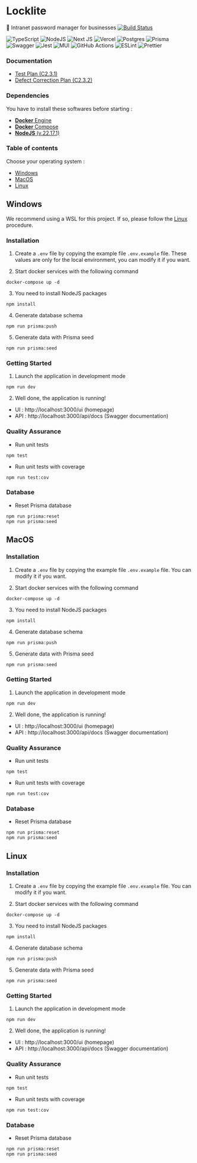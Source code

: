 [//]: # (<img src="LOGO_PATH" alt="LOGO_NAME" style="width: 500px;">)

# Locklite

🔐 Intranet password manager for
businesses [![Build Status](https://github.com/vbetsch/lockLite/actions/workflows/ci.yml/badge.svg)](https://github.com/vbetsch/lockLite/actions)

![TypeScript](https://img.shields.io/badge/typescript-%23007ACC.svg?style=for-the-badge&logo=typescript&logoColor=white)
![NodeJS](https://img.shields.io/badge/node.js-6DA55F?style=for-the-badge&logo=node.js&logoColor=white)
![Next JS](https://img.shields.io/badge/Next-black?style=for-the-badge&logo=next.js&logoColor=white)
![Vercel](https://img.shields.io/badge/vercel-%23000000.svg?style=for-the-badge&logo=vercel&logoColor=white)
![Postgres](https://img.shields.io/badge/postgres-%23316192.svg?style=for-the-badge&logo=postgresql&logoColor=white)
![Prisma](https://img.shields.io/badge/Prisma-3982CE?style=for-the-badge&logo=Prisma&logoColor=white)
![Swagger](https://img.shields.io/badge/-Swagger-%23Clojure?style=for-the-badge&logo=swagger&logoColor=white)
![Jest](https://img.shields.io/badge/-jest-%23C21325?style=for-the-badge&logo=jest&logoColor=white)
![MUI](https://img.shields.io/badge/MUI-%230081CB.svg?style=for-the-badge&logo=mui&logoColor=white)
![GitHub Actions](https://img.shields.io/badge/github%20actions-%232671E5.svg?style=for-the-badge&logo=githubactions&logoColor=white)
![ESLint](https://img.shields.io/badge/ESLint-4B3263?style=for-the-badge&logo=eslint&logoColor=white)
![Prettier](https://img.shields.io/badge/prettier-%23F7B93E.svg?style=for-the-badge&logo=prettier&logoColor=black)

### Documentation

- [Test Plan (C2.3.1)](docs/RECETTES.md)
- [Defect Correction Plan (C2.3.2)](docs/BOGUES.md)

### Dependencies

You have to install these softwares before starting :

- [**Docker** Engine](https://docs.docker.com/engine/install/)
- [**Docker** Compose](https://docs.docker.com/compose/install/)
- [**NodeJS** (v.22.17.1)](https://nodejs.org/en/blog/release/v22.17.1)

### Table of contents

Choose your operating system :

- [Windows](#windows)
- [MacOS](#macos)
- [Linux](#linux)

<h2 id="windows">Windows</h2>

We recommend using a WSL for this project. If so, please follow the [Linux](#linux) procedure.

### Installation

1. Create a `.env` file by copying the example file `.env.example` file. These values are only for the local
   environment, you can modify it if you want.

2. Start docker services with the following command

```shell
docker-compose up -d
```

3. You need to install NodeJS packages

```shell
npm install
```

4. Generate database schema

```shell
npm run prisma:push
```

5. Generate data with Prisma seed

```shell
npm run prisma:seed
```

### Getting Started

1. Launch the application in development mode

```shell
npm run dev
```

2. Well done, the application is running!

- UI : http://localhost:3000/ui (homepage)
- API : http://localhost:3000/api/docs (Swagger documentation)

### Quality Assurance

- Run unit tests

```shell
npm test
```

- Run unit tests with coverage

```shell
npm run test:cov
```

### Database

- Reset Prisma database

```shell
npm run prisma:reset
npm run prisma:seed
```

<h2 id="macos">MacOS</h2>

### Installation

1. Create a `.env` file by copying the example file `.env.example` file. You can modify it if you want.

2. Start docker services with the following command

```shell
docker-compose up -d
```

3. You need to install NodeJS packages

```shell
npm install
```

4. Generate database schema

```shell
npm run prisma:push
```

5. Generate data with Prisma seed

```shell
npm run prisma:seed
```

### Getting Started

1. Launch the application in development mode

```shell
npm run dev
```

2. Well done, the application is running!

- UI : http://localhost:3000/ui (homepage)
- API : http://localhost:3000/api/docs (Swagger documentation)

### Quality Assurance

- Run unit tests

```shell
npm test
```

- Run unit tests with coverage

```shell
npm run test:cov
```

### Database

- Reset Prisma database

```shell
npm run prisma:reset
npm run prisma:seed
```

<h2 id="linux">Linux</h2>

### Installation

1. Create a `.env` file by copying the example file `.env.example` file. You can modify it if you want.

2. Start docker services with the following command

```shell
docker-compose up -d
```

3. You need to install NodeJS packages

```shell
npm install
```

4. Generate database schema

```shell
npm run prisma:push
```

5. Generate data with Prisma seed

```shell
npm run prisma:seed
```

### Getting Started

1. Launch the application in development mode

```shell
npm run dev
```

2. Well done, the application is running!

- UI : http://localhost:3000/ui (homepage)
- API : http://localhost:3000/api/docs (Swagger documentation)

### Quality Assurance

- Run unit tests

```shell
npm test
```

- Run unit tests with coverage

```shell
npm run test:cov
```

### Database

- Reset Prisma database

```shell
npm run prisma:reset
npm run prisma:seed
```

